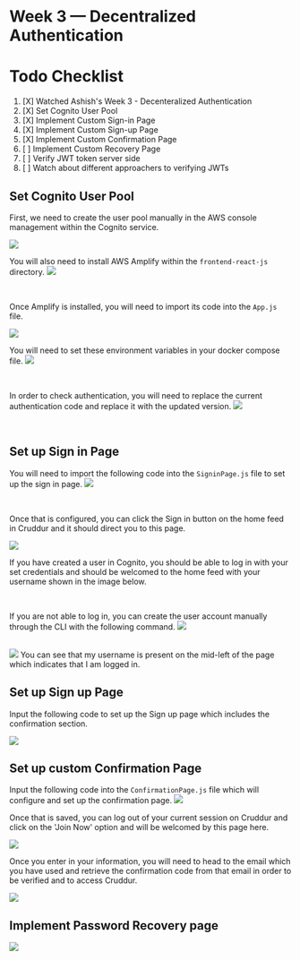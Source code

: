 # Week 3 — Decentralized Authentication

# Todo Checklist

1. [X] Watched Ashish's Week 3 - Decenteralized Authentication
2. [X] Set Cognito User Pool
3. [X] Implement Custom Sign-in Page
4. [X] Implement Custom Sign-up Page
5. [X] Implement Custom Confirmation Page 
6. [ ] Implement Custom Recovery Page 
7. [ ] Verify JWT token server side
8. [ ] Watch about different approachers to verifying JWTs


## Set Cognito User Pool 

First, we need to create the user pool manually in the AWS console management within the Cognito service.

<img src= ./images/UserPool.png>


<br />


You will also need to install AWS Amplify within the `frontend-react-js` directory. 
<img src= ./images/AmpInst.png>


<br />

Once Amplify is installed, you will need to import its code into the `App.js` file.

<img src= ./images/ImportAmp.png>


<br />


You will need to set these environment variables in your docker compose file.
<img src= ./images/AmpDC.png>


<br />

In order to check authentication, you will need to replace the current authentication code and replace it with the updated version.
<img src= ./images/CheckAuth.png>

<br />

## Set up Sign in Page 

You will need to import the following code into the `SigninPage.js` file to set up the sign in page.
<img src= ./images/SignIn.png>


<br />


Once that is configured, you can click the Sign in button on the home feed in Cruddur and it should direct you to this page. 

<img src= ./images/MainSignIn.png>

<br />

If you have created a user in Cognito, you should be able to log in with your set credentials and should be welcomed to the home feed with your username shown in the image below. 


<br />

If you are not able to log in, you can create the user account manually through the CLI with the following command.
<img src = ./images/UserCLI.png>

<br />


<img src= ./images/HomePage.png>
You can see that my username is present on the mid-left of the page which indicates that I am logged in. 


<br />




## Set up Sign up Page 
Input the following code to set up the Sign up page which includes the confirmation section.

<img src= ./images/SUP.png>



## Set up custom Confirmation Page
Input the following code into the `ConfirmationPage.js` file which will configure and set up the confirmation page.
<img src= ./images/SignUp.png>





Once that is saved, you can log out of your current session on Cruddur and click on the 'Join Now' option and will be welcomed by this page here.

<img src= ./images/SignUpHome.png>

<br />

Once you enter in your information, you will need to head to the email which you have used and retrieve the confirmation code from that email in order to be verified and to access Cruddur.

<img src= ./images/Confirmation.png>

<br />


## Implement Password Recovery page 

<img src= ./images/Recovery.png>


